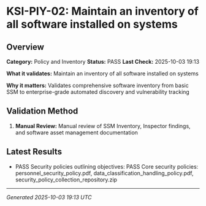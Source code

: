 # KSI-PIY-02: Maintain an inventory of all software installed on systems

## Overview

**Category:** Policy and Inventory
**Status:** PASS
**Last Check:** 2025-10-03 19:13

**What it validates:** Maintain an inventory of all software installed on systems

**Why it matters:** Validates comprehensive software inventory from basic SSM to enterprise-grade automated discovery and vulnerability tracking

## Validation Method

1. **Manual Review:** Manual review of SSM Inventory, Inspector findings, and software asset management documentation

## Latest Results

- PASS Security policies outlining objectives: PASS Core security policies: personnel_security_policy.pdf, data_classification_handling_policy.pdf, security_policy_collection_repository.zip

---
*Generated 2025-10-03 19:13 UTC*